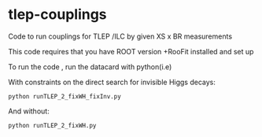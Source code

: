 tlep-couplings
==============

Code to run couplings for TLEP /ILC by given XS x BR measurements

This code requires that you have ROOT version +RooFit installed and set up

To run the code , run the datacard with python(i.e)

With constraints on the direct search for invisible Higgs decays:

```
python runTLEP_2_fixWH_fixInv.py
```

And without: 

```
python runTLEP_2_fixWH.py
```

